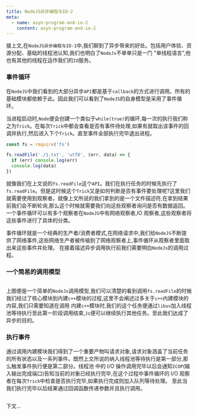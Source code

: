 ```yaml
---
title: NodeJS异步编程与IO-2
meta:
  - name: asyn-program-and-io-2
    content: asyn-program-and-io-2
---
```


接上文,在<fe-link to="/notes/asyn-program-and-io-1">`NodeJS异步编程与IO-1`</fe-link>中,我们聊到了异步带来的好处。包括用户体验、资源分配、基础的线程池认知,我们也明白了`NodeJs`不单单只是一门
"单线程语言",他也有其他的线程在运作我们的`IO`服务。

### 事件循环

在`NodeJS`中我们看到的大部分异步`API`都是基于`callback`的方式进行调用。所有的基础模块都依赖于此。因此我们可以看到了`NodeJS`的自身模型是采用了事件循环。

当进程启动时,`Node`便会创建一个类似于`while(true)`的循环,每一次的执行我们称之为`Trick`。在每次`Trick`中都会查看是否有事件待处理,如果有就取出该事件的回调并执行,然后进入下个`Trick`。直至事件全部执行完毕退出进程。

```js
const fs = require('fs')

fs.readFile('./1.txt', 'utf8', (err, data) => {
  if (err) console.log(err)
  console.log(data)
})
```

就像我们在上文说的`fs.readFile`这个`API`。我们在执行任务的时候先执行了`fs.readFile`。但是这时候这个`Trick`又是如何判断是否有事件要处理呢?这里我们就需要使用到观察者。就像上文所说的我们拿到的是一个文件描述符,在拿到结果前我们会不断轮询,那么这个时候就需要我们向这些观察者询问是否有数据返回。一个事件循环可以有多个观察者在`NodeJS`中有网络观察者,IO 观察者,这些观察者将这些事件进行了具体的分类。

事件循环就是一个经典的生产者/消费者模式,在网络请求中,我们给`NodeJS`不断提供了网络事件,这些网络生产者被传输到了网络观察者上,事件循环从观察者里面取出来这些事件并处理。
在接着描述异步调用执行前我们需要明白`NodeJs`的调用过程。

### 一个简易的调用模型

<fe-grid justify="center" style="display:flex;">
<fe-img src="https://user-images.githubusercontent.com/52351095/153703763-92d94f27-5c0b-4d8a-b06e-6c8db160f83c.png" skeleton width="100%" height="400px"></fe-img>
</fe-grid>

上图便是一个简单的`NodeJs`调用模型,我们可以清楚的看到调用`fs.readFile`的时候我们经过了核心模块到内建`c++`模块的过程,这里不会阐述过多关于`c++`内建模块的内容,我们只需要知道在调用
内建`c++`模块时,我们的这个任务便通过`libuv`加入线程池等待执行至此第一阶段调用结束,`Js`便可以继续执行其他任务。至此我们达成了异步的目的。

### 执行事件

通过调用内建模块我们得到了一个重要产物叫请求对象,请求对象涵盖了当前任务的所有状态以及一系列事件。既然上文所说的纳入线程池等待执行是第一部分,那么触发事件执行便是第二部分。线程池
中的 I/O 操作调用完毕以后会通知`ICOP`(输入输出完成端口)告知当前的对象已经执行完毕,在这个过程中事件循环的 I/O 观察者在每次`Trick`中检查是否执行完毕,如果执行完成则加入队列等待处理。
至此当我们执行完毕以后结果通过回调函数传递参数并且执行调用。

<fe-grid justify="center" style="display:flex;">
<fe-img src="https://user-images.githubusercontent.com/52351095/153705377-966aded7-f5cd-41e9-abbe-3ad37b80e8c2.png" skeleton width="100%" height="400px"></fe-img>
</fe-grid>

下文...
